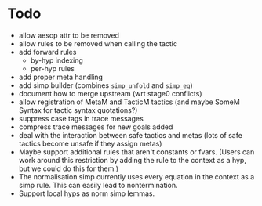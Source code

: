 # Todo

- allow aesop attr to be removed
- allow rules to be removed when calling the tactic
- add forward rules
  - by-hyp indexing
  - per-hyp rules
- add proper meta handling
- add simp builder (combines `simp_unfold` and `simp_eq`)
- document how to merge upstream (wrt stage0 conflicts)
- allow registration of MetaM and TacticM tactics (and maybe SomeM Syntax for
  tactic syntax quotations?)
- suppress case tags in trace messages
- compress trace messages for new goals added
- deal with the interaction between safe tactics and metas (lots of safe
  tactics become unsafe if they assign metas)
- Maybe support additional rules that aren't constants or fvars. (Users can
  work around this restriction by adding the rule to the context as a hyp, but
  we could do this for them.)
- The normalisation simp currently uses every equation in the context as a
  simp rule. This can easily lead to nontermination.
- Support local hyps as norm simp lemmas.
